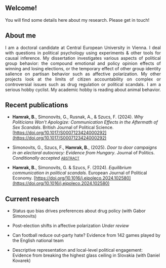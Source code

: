 ## Welcome!

You will find some details here about my research. Please get in touch!

## About me
<p style="text-align:justify;">
I am a doctoral candidate at Central European University in Vienna. I deal with questions in political psychology using experiments & other tools for causal inference. My dissertation investigates various aspects of political group behavior: the compound emotional and policy opinion effects of winning and losing elections, or the temporary effect of other group identity salience on partisan behavior such as affective polarization. My other projects look at the limits of citizen accountability on complex or controversial issues such as drug regulation or political scandals. I am a serious hobby cyclist. My academic hobby is reading about animal behavior.
 </p>
 
## Recent publications

- **Hamrak, B.**, Simonovits, G., Rusnak, A., & Szucs, F. (2024). *Why Politicians Won't Apologize: Communication Effects in the Aftermath of Sex Scandals*. British Journal of Political Science. [https://doi.org/10.1017/S0007123424000292](https://doi.org/10.1017/S0007123424000292)

- Simonovits, G., Szucs, F., **Hamrak, B.**, (2025). *Door to door campaigns in an electoral autocracy: Evidence from Hungary*. Journal of Politics. <em>Conditionally accepted</em> <span style="color: grey; font-size: 0.8em;">[ABSTRACT](https://drive.google.com/file/d/1B_6bpnUp-s1sqcCgBEtd4h9qJYFajHqM/view?usp=share_link)</span>

- **Hamrak, B.**, Simonovits, G. & Szucs, F. (2024). *Equilibrium communication in political scandals*. European Journal of Political Economy. [https://doi.org/10.1016/j.ejpoleco.2024.102580](https://doi.org/10.1016/j.ejpoleco.2024.102580)

## Current research
  
- Status quo bias drives preferences about drug policy (with Gabor Simonovits) 

- Post-election shifts in affective polarization <em>Under review</em> 

- Can football reduce out-party hate? Evidence from 142 games played by the English national team 

- Descriptive representation and local-level political engagement: Evidence from breaking the highest glass ceiling in Slovakia (with Daniel Kovarek)


<!--
**bencehamrak/bencehamrak** is a ✨ _special_ ✨ repository because its `README.md` (this file) appears on your GitHub profile.

Here are some ideas to get you started:

- 🔭 I’m currently working on ...
- 🌱 I’m currently learning ...
- 👯 I’m looking to collaborate on ...
- 🤔 I’m looking for help with ...
- 💬 Ask me about ...
- 📫 How to reach me: ...
- 😄 Pronouns: ...
- ⚡ Fun fact: ...
-->
